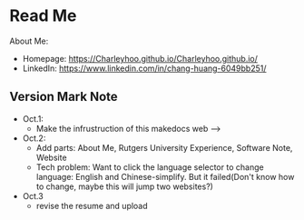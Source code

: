 # **Read Me**
About Me:
- Homepage: <https://Charleyhoo.github.io/Charleyhoo.github.io/>
- LinkedIn: <https://www.linkedin.com/in/chang-huang-6049bb251/>
## Version Mark Note

- Oct.1:
    - Make the infrustruction of this makedocs web --> 
- Oct.2: 
    - Add parts: About Me, Rutgers University Experience, Software Note, Website
    - Tech problem: Want to click the language selector to change language: English and Chinese-simplify. But it failed(Don't know how to change, maybe this will jump two websites?)
- Oct.3
    - revise the resume and upload